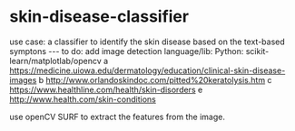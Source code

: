 # skin-disease-classifier

use case:  a classifier to identify the skin disease based on the text-based symptons --- to do: add image detection
language/lib: Python:  scikit-learn/matplotlab/opencv
a https://medicine.uiowa.edu/dermatology/education/clinical-skin-disease-images
b http://www.orlandoskindoc.com/pitted%20keratolysis.htm
c https://www.healthline.com/health/skin-disorders
e http://www.health.com/skin-conditions

use openCV SURF to extract the features from the image.
